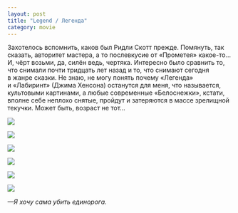 ```yaml
---
layout: post
title: "Legend / Легенда"
category: movie
---
```

Захотелось вспомнить, каков был Ридли Скотт прежде. Помянуть, так сказать, авторитет мастера, а&#160;то послевкусие от «Прометея» какое-то... И, чёрт возьми, да, силён ведь, чертяка. Интересно было сравнить то, что снимали почти тридцать лет назад и&#160;то, что снимают сегодня в&#160;жанре сказки. Не знаю, не могу понять почему «Легенда» и&#160;«Лабиринт» (Джима Хенсона) останутся для меня, что называется, культовыми картинами, а&#160;любые современные «Белоснежки», кстати, вполне себе неплохо снятые, пройдут и&#160;затеряются в&#160;массе зрелищной текучки. Может быть, возраст не тот...

![](https://ic.pics.livejournal.com/quillcraft/13449910/278435/original.jpg)

![](https://ic.pics.livejournal.com/quillcraft/13449910/279949/original.jpg)

![](https://ic.pics.livejournal.com/quillcraft/13449910/279092/original.jpg)

![](https://ic.pics.livejournal.com/quillcraft/13449910/279386/original.jpg)

![](https://ic.pics.livejournal.com/quillcraft/13449910/278702/original.jpg)

![](https://ic.pics.livejournal.com/quillcraft/13449910/278897/original.jpg)

*—Я хочу сама убить единорога.*
